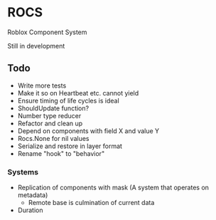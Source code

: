 # ROCS
Roblox Component System

Still in development

## Todo
- Write more tests
- Make it so on Heartbeat etc. cannot yield
- Ensure timing of life cycles is ideal
- ShouldUpdate function?
- Number type reducer
- Refactor and clean up
- Depend on components with field X and value Y 
- Rocs.None for nil values
- Serialize and restore in layer format
- Rename "hook" to "behavior"

### Systems
- Replication of components with mask (A system that operates on metadata)
  - Remote base is culmination of current data
- Duration